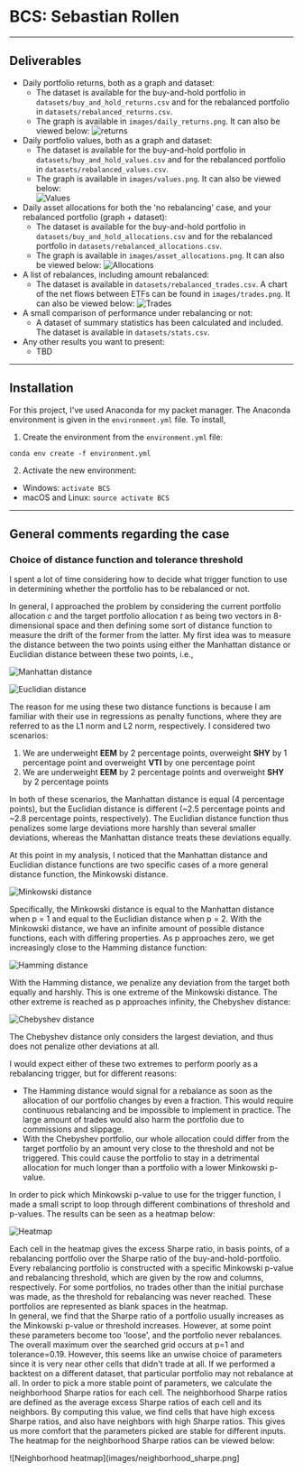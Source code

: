 # BCS: Sebastian Rollen
---
## Deliverables
* Daily portfolio returns, both as a graph and dataset:
  * The dataset is available for the buy-and-hold portfolio in `datasets/buy_and_hold_returns.csv` and for the
  rebalanced portfolio in `datasets/rebalanced_returns.csv`.
  * The graph is available in `images/daily_returns.png`. It can also be viewed below:
  ![returns](images/daily_returns.png)
* Daily portfolio values, both as a graph and dataset:
  * The dataset is available for the buy-and-hold portfolio in `datasets/buy_and_hold_values.csv` and for the
  rebalanced portfolio in `datasets/rebalanced_values.csv`.
  * The graph is available in `images/values.png`. It can also be viewed below:  
  ![Values](images/values.png)
* Daily asset allocations for both the 'no rebalancing' case, and your rebalanced portfolio (graph + dataset):
  * The dataset is available for the buy-and-hold portfolio in `datasets/buy_and_hold_allocations.csv` and for the
  rebalanced portfolio in `datasets/rebalanced_allocations.csv`.
  * The graph is available in `images/asset_allocations.png`. It can also be viewed below:
  ![Allocations](images/asset_allocations.png)
* A list of rebalances, including amount rebalanced:
  * The dataset is available in `datasets/rebalanced_trades.csv`. A chart of the net flows between ETFs can be found in
  `images/trades.png`. It can also be viewed below:
  ![Trades](images/trades.png)
* A small comparison of performance under rebalancing or not:
  * A dataset of summary statistics has been calculated and included. The dataset is available in `datasets/stats.csv`.
* Any other results you want to present:
  * TBD
---
## Installation
For this project, I've used Anaconda for my packet manager. The Anaconda environment is given in the
`environment.yml` file. To install,
1. Create the environment from the `environment.yml` file:  
```
conda env create -f environment.yml
```
2. Activate the new environment:
  * Windows: `activate BCS`
  * macOS and Linux: `source activate BCS`
---
## General comments regarding the case
### Choice of distance function and  tolerance threshold
I spent a lot of time considering how to decide what trigger function to use in determining whether the portfolio
has to be rebalanced or not.

In general, I approached the problem by considering the current portfolio allocation *c* and the target portfolio
allocation *t* as being two vectors in 8-dimensional space and then defining some sort of distance function to measure
the drift of the former from the latter. My first idea was to measure the distance between the two points using either
the Manhattan distance or Euclidian distance between these two points, i.e.,

![Manhattan distance](equations/manhattan.png)

![Euclidian distance](equations/euclidian.png)

The reason for me using these two distance functions is because I am familiar with their use in regressions as penalty
functions, where they are referred to as the L1 norm and L2 norm, respectively. I considered two scenarios:
1. We are underweight **EEM** by 2 percentage points, overweight **SHY** by 1 percentage point and overweight **VTI**
by one percentage point
2. We are underweight **EEM** by 2 percentage points and overweight **SHY** by 2 percentage points

In both of these scenarios, the Manhattan distance is equal (4 percentage points), but the Euclidian distance is
different (~2.5 percentage points and ~2.8 percentage points, respectively).
The Euclidian distance function thus penalizes some large deviations more harshly than several smaller deviations,
whereas the Manhattan distance treats these deviations equally.

At this point in my analysis, I noticed that the Manhattan distance and Euclidian distance functions are two specific
cases of a more general distance function, the Minkowski distance.

![Minkowski distance](equations/minkowski.png)

Specifically, the Minkowski distance is equal to the Manhattan distance when p = 1 and equal to the Euclidian distance
when p = 2.
With the Minkowski distance, we have an infinite amount of possible distance functions, each with differing properties.
As p approaches zero, we get increasingly close to the Hamming distance function:

![Hamming distance](equations/hamming.png)

With the Hamming distance, we penalize any deviation from the target both equally and harshly. This is one extreme of
the Minkowski distance. The other extreme is reached as p approaches infinity, the Chebyshev distance:

![Chebyshev distance](equations/chebyshev.png)

The Chebyshev distance only considers the largest deviation, and thus does not penalize other deviations at all.

I would expect either of these two extremes to perform poorly as a rebalancing trigger, but for different reasons:
* The Hamming distance would signal for a rebalance as soon as the allocation of our portfolio changes by even a
fraction. This would require continuous rebalancing and be impossible to implement in practice. The large amount of
trades would also harm the portfolio due to commissions and slippage.
* With the Chebyshev portfolio, our whole allocation could differ from the target portfolio by an amount very close to
the threshold and not be triggered. This could cause the portfolio to stay in a detrimental allocation for much
longer than a portfolio with a lower Minkowski p-value.

In order to pick which Minkowski p-value to use for the trigger function, I made a small script to loop through 
different combinations of threshold and p-values. The results can be seen as a heatmap below:

![Heatmap](images/sharpe.png)

Each cell in the heatmap gives the excess Sharpe ratio, in basis points, of a rebalancing portfolio over the Sharpe
ratio of the buy-and-hold-portfolio. Every rebalancing portfolio is constructed with a specific Minkowski p-value
and rebalancing threshold, which are given by the row and columns, respectively. For some portfolios, no trades other 
than the initial purchase was made, as the threshold for rebalancing was never reached. These portfolios are 
represented as blank spaces in the heatmap.  
In general, we find that the Sharpe ratio of a portfolio usually increases as the Minkowski p-value or threshold
increases. However, at some point these parameters become too 'loose', and the portfolio never rebalances. 
The overall maximum over the searched grid occurs at p=1 and tolerance=0.19. However, this seems like an unwise
choice of parameters since it is very near other cells that didn't trade at all. If we performed a backtest on a
different dataset, that particular portfolio may not rebalance at all.
In order to pick a more stable point of parameters, we calculate the neighborhood Sharpe ratios for each cell. The
neighborhood Sharpe ratios are defined as the average excess Sharpe ratios of each cell and its neighbors. By
computing this value, we find cells that have high excess Sharpe ratios, and also have neighbors with high Sharpe
ratios. This gives us more comfort that the parameters picked are stable for different inputs. The heatmap for the
neighborhood Sharpe ratios can be viewed below:

![Neighborhood heatmap](images/neighborhood_sharpe.png]